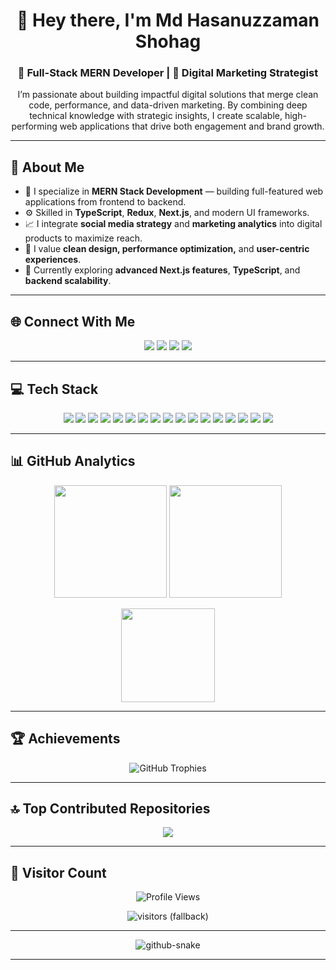 <!-- PROFILE HEADER -->
<h1 align="center">👋 Hey there, I'm Md Hasanuzzaman Shohag</h1>
<h3 align="center">🚀 Full-Stack MERN Developer | 🎯 Digital Marketing Strategist</h3>

<p align="center">
  I’m passionate about building impactful digital solutions that merge clean code, performance, and data-driven marketing.  
  By combining deep technical knowledge with strategic insights, I create scalable, high-performing web applications that drive both engagement and brand growth.
</p>

---

## 🧠 About Me

- 💼 I specialize in **MERN Stack Development** — building full-featured web applications from frontend to backend.  
- ⚙️ Skilled in **TypeScript**, **Redux**, **Next.js**, and modern UI frameworks.  
- 📈 I integrate **social media strategy** and **marketing analytics** into digital products to maximize reach.  
- 🎨 I value **clean design, performance optimization,** and **user-centric experiences**.  
- 🌱 Currently exploring **advanced Next.js features**, **TypeScript**, and **backend scalability**.  

---

## 🌐 Connect With Me

<p align="center">
  <a href="https://facebook.com/hzaman.shohag"><img src="https://img.shields.io/badge/Facebook-%231877F2.svg?style=for-the-badge&logo=Facebook&logoColor=white"/></a>
  <a href="https://instagram.com/hzaman.shohag"><img src="https://img.shields.io/badge/Instagram-%23E4405F.svg?style=for-the-badge&logo=Instagram&logoColor=white"/></a>
  <a href="https://linkedin.com/in/hzaman-shohag"><img src="https://img.shields.io/badge/LinkedIn-%230077B5.svg?style=for-the-badge&logo=linkedin&logoColor=white"/></a>
  <a href="https://x.com/hzaman_shohag"><img src="https://img.shields.io/badge/X-%23000000.svg?style=for-the-badge&logo=X&logoColor=white"/></a>
</p>

---

## 💻 Tech Stack

<p align="center">
  <!-- Core -->
  <img src="https://img.shields.io/badge/TypeScript-%23007ACC.svg?style=for-the-badge&logo=typescript&logoColor=white"/>
  <img src="https://img.shields.io/badge/JavaScript-%23323330.svg?style=for-the-badge&logo=javascript&logoColor=%23F7DF1E"/>
  <img src="https://img.shields.io/badge/React-%2320232a.svg?style=for-the-badge&logo=react&logoColor=%2361DAFB"/>
  <img src="https://img.shields.io/badge/Next.js-%23000000.svg?style=for-the-badge&logo=next.js&logoColor=white"/>
  <img src="https://img.shields.io/badge/Redux-%23593d88.svg?style=for-the-badge&logo=redux&logoColor=white"/>
  <img src="https://img.shields.io/badge/TailwindCSS-%2338B2AC.svg?style=for-the-badge&logo=tailwind-css&logoColor=white"/>

  <!-- Backend & DB -->
  <img src="https://img.shields.io/badge/MongoDB-%234ea94b.svg?style=for-the-badge&logo=mongodb&logoColor=white"/>
  <img src="https://img.shields.io/badge/Firebase-%23039BE5.svg?style=for-the-badge&logo=firebase"/>
  
  <!-- Tools -->
  <img src="https://img.shields.io/badge/Vercel-%23000000.svg?style=for-the-badge&logo=vercel&logoColor=white"/>
  <img src="https://img.shields.io/badge/Netlify-%23000000.svg?style=for-the-badge&logo=netlify&logoColor=#00C7B7"/>
  <img src="https://img.shields.io/badge/GitHub-%23121011.svg?style=for-the-badge&logo=github&logoColor=white"/>
  <img src="https://img.shields.io/badge/Git-%23F05033.svg?style=for-the-badge&logo=git&logoColor=white"/>
  <img src="https://img.shields.io/badge/Postman-FF6C37?style=for-the-badge&logo=postman&logoColor=white"/>

  <!-- Creative -->
  <img src="https://img.shields.io/badge/Figma-%23F24E1E.svg?style=for-the-badge&logo=figma&logoColor=white"/>
  <img src="https://img.shields.io/badge/Canva-%2300C4CC.svg?style=for-the-badge&logo=Canva&logoColor=white"/>
  <img src="https://img.shields.io/badge/Notion-%23000000.svg?style=for-the-badge&logo=notion&logoColor=white"/>
  <img src="https://img.shields.io/badge/Meta-%230467DF.svg?style=for-the-badge&logo=Meta&logoColor=white"/>
</p>

---

## 📊 GitHub Analytics

<p align="center">
  <img src="https://github-readme-stats.vercel.app/api?username=hzamanshohag&theme=dark&hide_border=false&include_all_commits=false&count_private=false" height="180"/>
  <img src="https://github-readme-streak-stats.herokuapp.com/?user=hzamanshohag&theme=dark&hide_border=false" height="180"/>
</p>

<p align="center">
  <img src="https://github-readme-stats.vercel.app/api/top-langs/?username=hzamanshohag&theme=dark&hide_border=false&layout=compact" height="150"/>
</p>

---

## 🏆 Achievements

<p align="center">
  <img src="https://github-profile-trophy.vercel.app/?username=hzamanshohag&theme=radical&no-frame=false&no-bg=true&margin-w=4" alt="GitHub Trophies" />
</p>

---

## 🔝 Top Contributed Repositories

<p align="center">
  <img src="https://github-contributor-stats.vercel.app/api?username=hzamanshohag&limit=5&theme=dark&combine_all_yearly_contributions=true"/>
</p>

---

## 🧭 Visitor Count

<p align="center">
  <img src="https://komarev.com/ghpvc/?username=hzamanshohag&style=flat-square" alt="Profile Views" />
</p>

<p align="center">
  <img alt="visitors (fallback)" src="https://img.shields.io/badge/visitors-👀-grey.svg" />
</p>

---

<!-- GITHUB SNAKE -->
<p align="center">
  <picture>
    <source media="(prefers-color-scheme: dark)" srcset="https://raw.githubusercontent.com/tobiasmeyhoefer/tobiasmeyhoefer/output/github-snake-dark.svg" />
    <source media="(prefers-color-scheme: light)" srcset="https://raw.githubusercontent.com/tobiasmeyhoefer/tobiasmeyhoefer/output/github-snake.svg" />
    <img alt="github-snake" src="https://raw.githubusercontent.com/tobiasmeyhoefer/tobiasmeyhoefer/output/github-snake.svg" />
  </picture>
</p>

---
